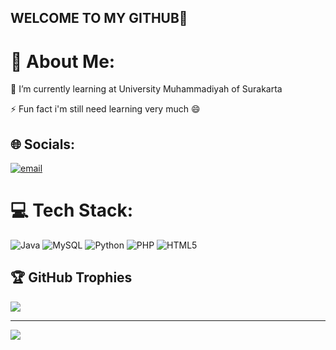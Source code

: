 ## WELCOME TO MY GITHUB👋
# 💫 About Me:
🌱 I’m currently learning at University Muhammadiyah of Surakarta
<p>⚡ Fun fact i'm still need learning very much 😄<p> 



## 🌐 Socials:
[![email](https://img.shields.io/badge/Email-D14836?logo=gmail&logoColor=white)](mailto:Jnidaulay@gmail.com) 

# 💻 Tech Stack:
![Java](https://img.shields.io/badge/java-%23ED8B00.svg?style=for-the-badge&logo=openjdk&logoColor=white) ![MySQL](https://img.shields.io/badge/mysql-4479A1.svg?style=for-the-badge&logo=mysql&logoColor=white) ![Python](https://img.shields.io/badge/python-3670A0?style=for-the-badge&logo=python&logoColor=ffdd54) ![PHP](https://img.shields.io/badge/php-%23777BB4.svg?style=for-the-badge&logo=php&logoColor=white) ![HTML5](https://img.shields.io/badge/html5-%23E34F26.svg?style=for-the-badge&logo=html5&logoColor=white)
## 🏆 GitHub Trophies
![](https://github-profile-trophy.vercel.app/?username=Jushela&theme=radical&no-frame=false&no-bg=true&margin-w=4)

---
[![](https://visitcount.itsvg.in/api?id=Jushela&icon=1&color=12)](https://visitcount.itsvg.in)

<!-- Proudly created with GPRM ( https://gprm.itsvg.in ) -->

<!--
**Jushela/Jushela** is a ✨ _special_ ✨ repository because its `README.md` (this file) appears on your GitHub profile.

Here are some ideas to get you started:

- 🔭 I’m currently working on ...
- 🌱 I’m currently learning ...
- 👯 I’m looking to collaborate on ...
- 🤔 I’m looking for help with ...
- 💬 Ask me about ...
- 📫 How to reach me: ...
- 😄 Pronouns: ...
- ⚡ Fun fact: ...
-->
